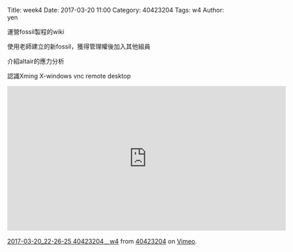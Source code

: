 Title: week4
Date: 2017-03-20 11:00
Category: 40423204
Tags: w4
Author: yen

運營fossil製程的wiki
<!-- PELICAN_END_SUMMARY -->
<p>使用老師建立的新fossil，獲得管理權後加入其他組員</p>
<p>介紹altair的應力分析</p>
<p>認識Xming X-windows vnc remote desktop</p>

<iframe src="https://player.vimeo.com/video/209206357" width="640" height="333" frameborder="0" webkitallowfullscreen mozallowfullscreen allowfullscreen></iframe>
<p><a href="https://vimeo.com/209206357">2017-03-20_22-26-25 40423204﹍w4</a> from <a href="https://vimeo.com/user45523667">40423204</a> on <a href="https://vimeo.com">Vimeo</a>.</p>